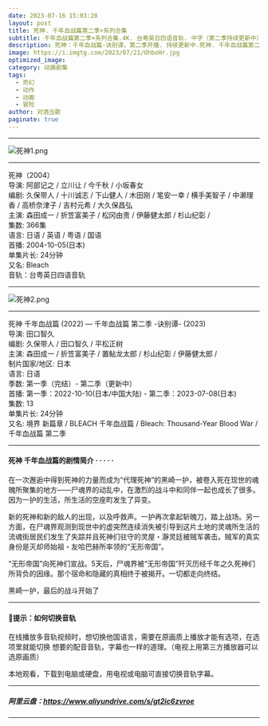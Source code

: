 ```yaml
---
date: 2023-07-16 15:03:28
layout: post
title: 死神. 千年血战篇第二季+系列合集
subtitle: 千年血战篇第二季+系列合集.4K. 台粤英日四语音轨. 中字（第二季持续更新中）
description: 死神：千年血战篇-诀别谭，第二季开播. 持续更新中.死神. 千年血战篇第二季+系列合集.4K.台粤英日四语音轨. 中字
image: https://i.imgtg.com/2023/07/21/OhboHr.jpg
optimized_image: 
category: 动画剧集
tags:
  - 奇幻
  - 动作
  - 动画
  - 冒险
author: 对酒当歌
paginate: true
---
```

---
![死神1.png](https://i.imgtg.com/2023/07/21/Ohba1c.png)

---
死神（2004）  
导演: 阿部记之 / 立川让 / 今千秋 / 小坂春女  
编剧: 久保带人 / 十川诚志 / 下山健人 / 木田刚 / 笔安一幸 / 横手美智子 / 中濑理香 / 高桥奈津子 / 吉村元希 / 大久保昌弘  
主演: 森田成一 / 折笠富美子 / 松冈由贵 / 伊藤健太郎 / 杉山纪彰 /  
集数: 366集  
语言: 日语 / 英语 / 粤语 / 国语  
首播: 2004-10-05(日本)  
单集片长: 24分钟  
又名: Bleach  
音轨：台粤英日四语音轨  

---
![死神2.png](https://i.imgtg.com/2023/07/21/OhbOMq.png)

---
死神 千年血战篇 (2022) — 千年血战篇 第二季 -诀别谭- (2023)  
导演: 田口智久  
编剧: 久保带人 / 田口智久 / 平松正树  
主演: 森田成一 / 折笠富美子 / 置鲇龙太郎 / 杉山纪彰 / 伊藤健太郎 /  
制片国家/地区: 日本  
语言: 日语  
季数: 第一季（完结）- 第二季（更新中）  
首播: 第一季：2022-10-10(日本/中国大陆) - 第二季：2023-07-08(日本)  
集数: 13  
单集片长: 24分钟  
又名: 境界 新篇章 / BLEACH 千年血战篇 / Bleach: Thousand-Year Blood War / 千年血战篇 第二季  

---

#### 死神 千年血战篇的剧情简介 · · · · ·

在一次邂逅中得到死神的力量而成为“代理死神”的黑崎一护，被卷入死在现世的魂魄所聚集的地方——尸魂界的动乱中，在激烈的战斗中和同伴一起也成长了很多。因为一护的生活，所生活的空座町发生了异变。

新的死神和新的敌人的出现，以及呼救声。一护再次拿起斩魄刀，踏上战场。另一方面，在尸魂界观测到现世中的虚突然连续消失被引导到这片土地的灵魂所生活的流魂街居民们发生了失踪并且死神们驻守的灵屋・瀞灵廷被贼军袭击。贼军的真实身份是灭却师始祖・友哈巴赫所率领的“无形帝国”。

“无形帝国”向死神们宣战。5天后，尸魂界被“无形帝国”歼灭历经千年之久死神们所背负的因缘。那个宿命和隐藏的真相终于被揭开。一切都走向终结。

黑崎一护，最后的战斗开始了

---

#### 🔔提示：如何切换音轨

在线播放多音轨视频时，想切换他国语言，需要在原画质上播放才能有选项，在选项里就能切换
想要的配音音轨，字幕也一样的道理。（电视上用第三方播放器可以选原画质）

本地观看，下载到电脑或硬盘，用电视或电脑可直接切换音轨字幕。

---

##### 阿里云盘：<https://www.aliyundrive.com/s/gt2ic6zvroe>

---
